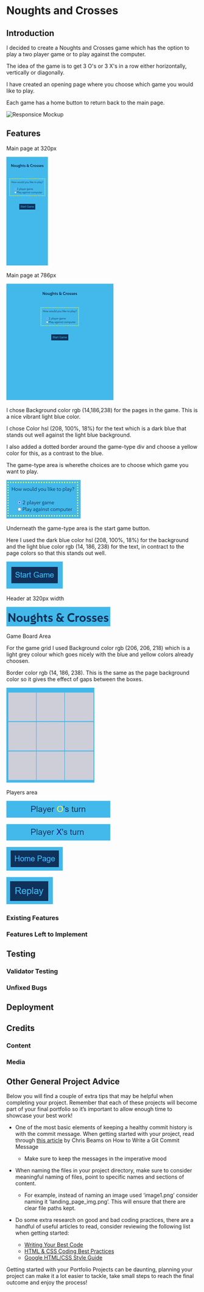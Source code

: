 # Noughts and Crosses
## Introduction
I decided to create a Noughts and Crosses game which has the option to play a two player game or to play against the computer. 

The idea of the game is to get 3 O's or 3 X's in a row either horizontally, vertically or diagonally.

I have created an opening page where you choose which game you would like to play.

Each game has a home button to return back to the main page.





![Responsice Mockup](https://github.com/lucyrush/readme-template/blob/master/media/love_running_mockup.png)

## Features 

Main page at 320px 

![Main page at 320px](assets/images/mainPage.png)

Main page at 786px 

![Main page at 768px](assets/images/mainPage768px.png)



I chose Background color rgb (14,186,238) for the pages in the game. This is a nice vibrant light blue color.

I chose Color hsl (208, 100%, 18%) for the text which is a dark blue that stands out well against the light blue background.

I also added a dotted border around the game-type div and choose a yellow color for this, as a contrast to the blue.

The game-type area is wherethe choices are to choose which game you want to play.

![Game-tyoe area](assets/images/game-type-area.png)

Underneath the game-type area is the start game button.

Here I used the dark blue color hsl (208, 100%, 18%) for the background and the light blue color rgb (14, 186, 238) for the text, in contract to the page colors so that this stands out well.

![start Button](assets/images/startButton.png)



Header at 320px width

![Header at 320px width](assets/images/Heading320px.png)

Game Board Area

For the game grid I used Background color rgb (206, 206, 218) which is a light grey colour which goes nicely with the blue and yellow colors already choosen.


Border color rgb (14, 186, 238). This is the same as the page background color so it gives the effect of gaps between the boxes.

![game-board 320px width](assets/images/game-board-320px.png)


Players area

![players-area](assets/images/players-area.png)

![players-areaX](assets/images/players-areaX.png)

![home page button](assets/images/homePagebtn.png)

![replay button](assets/images/replayButton.png)



### Existing Features


### Features Left to Implement


## Testing 


### Validator Testing 


### Unfixed Bugs


## Deployment




## Credits 


### Content 


### Media


## Other General Project Advice

Below you will find a couple of extra tips that may be helpful when completing your project. Remember that each of these projects will become part of your final portfolio so it’s important to allow enough time to showcase your best work! 

- One of the most basic elements of keeping a healthy commit history is with the commit message. When getting started with your project, read through [this article](https://chris.beams.io/posts/git-commit/) by Chris Beams on How to Write  a Git Commit Message 
  - Make sure to keep the messages in the imperative mood 

- When naming the files in your project directory, make sure to consider meaningful naming of files, point to specific names and sections of content.
  - For example, instead of naming an image used ‘image1.png’ consider naming it ‘landing_page_img.png’. This will ensure that there are clear file paths kept. 

- Do some extra research on good and bad coding practices, there are a handful of useful articles to read, consider reviewing the following list when getting started:
  - [Writing Your Best Code](https://learn.shayhowe.com/html-css/writing-your-best-code/)
  - [HTML & CSS Coding Best Practices](https://medium.com/@inceptiondj.info/html-css-coding-best-practice-fadb9870a00f)
  - [Google HTML/CSS Style Guide](https://google.github.io/styleguide/htmlcssguide.html#General)

Getting started with your Portfolio Projects can be daunting, planning your project can make it a lot easier to tackle, take small steps to reach the final outcome and enjoy the process! 


[def]: assets/images/.png